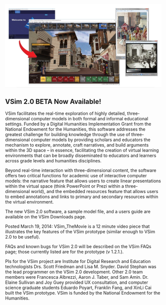 ![VSIM demo image](images/VSim2_DemoImage_Dec2018.jpg)

## VSim 2.0 BETA Now Available!
VSim facilitates the real-time exploration of highly detailed, three-dimensional computer models in both formal and informal educational settings. Funded by a Digital Humanities Implementation Grant from the National Endowment for the Humanities, this software addresses the greatest challenge for building knowledge through the use of three-dimensional computer models by providing scholars and educators the mechanism to explore, annotate, craft narratives, and build arguments within the 3D space – in essence, facilitating the creation of virtual learning environments that can be broadly disseminated to educators and learners across grade levels and humanities disciplines.

Beyond real-time interaction with three-dimensional content, the software offers two critical functions for academic use of interactive computer models: the narrative feature that allows users to create linear presentations within the virtual space (think PowerPoint or Prezi within a three-dimensional world), and the embedded resources feature that allows users to embed annotations and links to primary and secondary resources within the virtual environment.

The new VSim 2.0 software, a sample model file, and a users guide are available on the VSim Downloads page.

Posted March 19, 2014: VSim_TheMovie is a 12 minute video piece that illustrates the key features of the VSim prototype (similar enough to VSim 2.0 to be useful).

FAQs and known bugs for VSim 2.0 will be described on the VSim FAQs page; those currently listed are for the prototype (v 1.2.1.).

PIs for the VSim project are Institute for Digital Research and Education technologists Drs. Scott Friedman and Lisa M. Snyder. David Stephan was the lead programmer on the VSim 2.0 development. Other 2.0 team members were Francesca Albrezzi, Aaron J. Taber, and Sam Amin. Dr. Elaine Sullivan and Joy Guey provided UX consultation, and computer science graduate students Eduardo Poyart, Franklin Fang, and XinLi Cai built the VSim prototype. VSim is funded by the National Endowment for the Humanities.